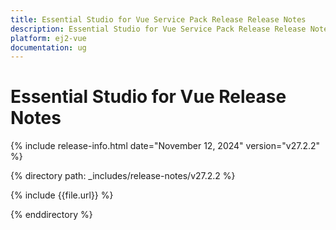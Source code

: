 ```yaml
---
title: Essential Studio for Vue Service Pack Release Release Notes  
description: Essential Studio for Vue Service Pack Release Release Notes  
platform: ej2-vue
documentation: ug
---
```


# Essential Studio for Vue  Release Notes  

{% include release-info.html date="November 12, 2024"  version="v27.2.2" %}

{% directory path: _includes/release-notes/v27.2.2 %}

{% include {{file.url}} %}

{% enddirectory %}